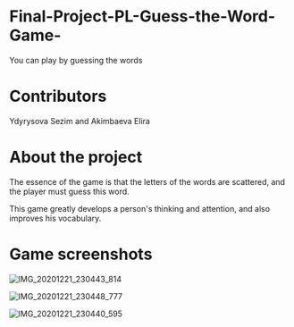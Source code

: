 # Final-Project-PL-Guess-the-Word-Game-
You can play by guessing the words
# Contributors 
Ydyrysova Sezim and Akimbaeva Elira
# About the project
The essence of the game is that the letters of the words are scattered, and the player must guess this word.

This game greatly develops a person's thinking and attention, and also improves his vocabulary.

# Game screenshots

![IMG_20201221_230443_814](https://user-images.githubusercontent.com/75837324/102802506-f6f63d00-43e0-11eb-9697-bc5035d88e57.jpg)

![IMG_20201221_230448_777](https://user-images.githubusercontent.com/75837324/102802791-6409d280-43e1-11eb-86d8-e4ac5d5c1990.jpg)

![IMG_20201221_230440_595](https://user-images.githubusercontent.com/75837324/102802877-8bf93600-43e1-11eb-95a4-5b7e46bcf33e.jpg)

